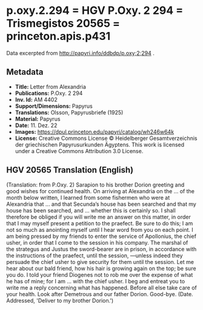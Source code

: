 # p.oxy.2.294 = HGV P.Oxy. 2 294 = Trismegistos 20565 = princeton.apis.p431

Data excerpted from http://papyri.info/ddbdp/p.oxy;2;294 .

## Metadata

- **Title:** 	Letter from Alexandria
- **Publications:** 	P.Oxy. 2 294 
- **Inv. Id:** 	AM 4402
- **Support/Dimensions:** 	Papyrus
- **Translations:** 	Olsson, Papyrusbriefe (1925)
- **Material:** 	Papyrus
- **Date:** 	11. Dez. 22
- **Images:** 	https://dpul.princeton.edu/papyri/catalog/wh246w64k
- **License:** 	Creative Commons License © Heidelberger Gesamtverzeichnis der griechischen Papyrusurkunden Ägyptens. This work is licensed under a Creative Commons Attribution 3.0 License.


## HGV 20565 Translation (English)

(Translation: from P.Oxy. 2) Sarapion to his brother Dorion greeting and good wishes for continued health. On arriving at Alexandria on the ... of the month below written, I learned from some fishermen who were at Alexandria that ... and that Secunda’s house has been searched and that my house has been searched, and ... whether this is certainly so. I shall therefore be obliged if you will write me an answer on this matter, in order that I may myself present a petition to the praefect. Be sure to do this; I am not so much as anointing myself until I hear word from you on each point. I am being pressed by my friends to enter the service of Apollonius, the chief usher, in order that I come to the session in his company. The marshal of the strategus and Justus the sword-bearer are in prison, in accordance with the instructions of the praefect, until the session, —unless indeed they persuade the chief usher to give security for them until the session. Let me hear about our bald friend, how his hair is growing again on the top; be sure you do. I told your friend Diogenes not to rob me over the expense of what he has of mine; for I am ... with the chief usher. I beg and entreat you to write me a reply concerning what has happened. Before all else take care of your health. Look after Demetrous and our father Dorion. Good-bye. (Date. Addressed, 'Deliver to my brother Dorion.')